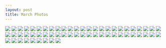 ```yaml
---
layout: post
title: March Photos
---
```


![](https://i.imgur.com/cuSh2yF.jpg)
![](https://i.imgur.com/BwdFap0.jpg)
![](https://i.imgur.com/t5MIWoK.jpg)
![](https://i.imgur.com/XGII3Su.jpg)
![](https://i.imgur.com/dzRsi96.jpg)
![](https://i.imgur.com/UveJnTN.jpg)
![](https://i.imgur.com/tYTwyKL.jpg)
![](https://i.imgur.com/RvLeC0A.jpg)
![](https://i.imgur.com/KK2sWqe.jpg)
![](https://i.imgur.com/bzgIFZS.jpg)
![](https://i.imgur.com/oLsYHgf.jpg)
![](https://i.imgur.com/c30tkaw.jpg)
![](https://i.imgur.com/MVTQyim.jpg)
![](https://i.imgur.com/wZuRrGb.jpg)
![](https://i.imgur.com/YkgAGwg.jpg)
![](https://i.imgur.com/UIOYHID.jpg)
![](https://i.imgur.com/hBcKJg2.jpg)
![](https://i.imgur.com/OkvEtUG.jpg)
![](https://i.imgur.com/T98rNdr.jpg)
![](https://i.imgur.com/OIONAIe.jpg)
![](https://i.imgur.com/eBkChuF.jpg)
![](https://i.imgur.com/IrPElIm.jpg)
![](https://i.imgur.com/O9RyQKH.jpg)
![](https://i.imgur.com/w3qalv5.jpg)
![](https://i.imgur.com/g8v9222.jpg)
![](https://i.imgur.com/uneBGCY.jpg)
![](https://i.imgur.com/sfxJc4I.jpg)
![](https://i.imgur.com/rpRtXQL.jpg)
![](https://i.imgur.com/hbfCZ75.jpg)
![](https://i.imgur.com/CFA35HV.jpg)
![](https://i.imgur.com/d6MxZR2.jpg)
![](https://i.imgur.com/zSrFaNs.jpg)
![](https://i.imgur.com/91x9Jta.jpg)
![](https://i.imgur.com/G6y6H05.jpg)
![](https://i.imgur.com/qfBDQjP.jpg)
![](https://i.imgur.com/b0XlY1Q.jpg)
![](https://i.imgur.com/wDaRiWS.jpg)
![](https://i.imgur.com/6zP5t7B.jpg)
![](https://i.imgur.com/DW1xdoC.jpg)
![](https://i.imgur.com/qo0PKTS.jpg)
![](https://i.imgur.com/c64YQDS.jpg)
![](https://i.imgur.com/MfwxyDO.jpg)
![](https://i.imgur.com/zxrPi3M.jpg)
![](https://i.imgur.com/umeyou4.jpg)
![](https://i.imgur.com/G1xq3JT.jpg)
![](https://i.imgur.com/tFbzT6A.jpg)
![](https://i.imgur.com/nMSMqt5.jpg)
![](https://i.imgur.com/kw23KFn.jpg)
![](https://i.imgur.com/u0ZshUP.jpg)
![](https://i.imgur.com/IITIyL5.jpg)
![](https://i.imgur.com/V0wNSoz.jpg)
![](https://i.imgur.com/WYTQbNm.jpg)
![](https://i.imgur.com/DpktBYO.jpg)
![](https://i.imgur.com/yK8IHbz.jpg)
![](https://i.imgur.com/vRrNCR0.jpg)
![](https://i.imgur.com/nL5ZTWi.jpg)
![](https://i.imgur.com/5n9Do7P.jpg)
![](https://i.imgur.com/tB1QkYR.jpg)
![](https://i.imgur.com/I7XDhAx.jpg)
